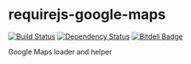 requirejs-google-maps
=====================
[![Build Status](https://travis-ci.org/thomaswelton/requirejs-google-maps.png)](https://travis-ci.org/thomaswelton/requirejs-google-maps)
[![Dependency Status](https://david-dm.org/thomaswelton/requirejs-google-maps.png)](https://david-dm.org/thomaswelton/requirejs-google-maps)
[![Bitdeli Badge](https://d2weczhvl823v0.cloudfront.net/thomaswelton/requirejs-google-maps/trend.png)](https://bitdeli.com/free "Bitdeli Badge")

Google Maps loader and helper

